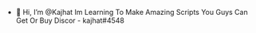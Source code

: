 - 👋 Hi, I’m @Kajhat 
 Im Learning To Make Amazing Scripts You Guys Can Get Or Buy 
Discor - kajhat#4548
